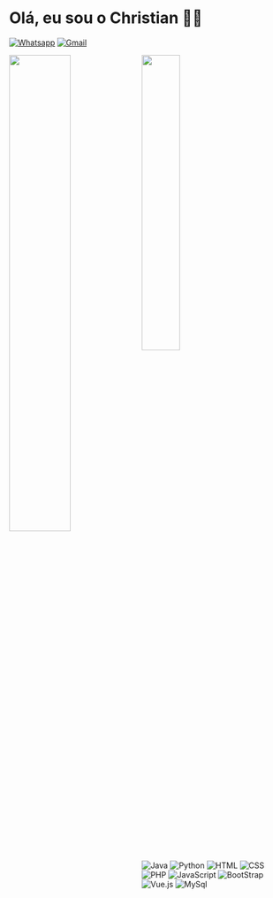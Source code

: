 # Olá, eu sou o Christian 🐱‍👤

[![Whatsapp](https://img.shields.io/badge/WhatsApp-25D366?style=for-the-badge&logo=whatsapp&logoColor=white)](https://wa.me/5531996495901)
[![Gmail](https://img.shields.io/badge/Gmail-D14836?style=for-the-badge&logo=gmail&logoColor=white)](mailto:christianvatvt@gmail.com)

<img align="left" width=47% src="https://github-readme-stats.vercel.app/api?username=ChristianVRTT&theme=dark">
<img width=37% src="https://github-readme-stats.vercel.app/api/top-langs/?username=ChristianVRTT&layout=compact&theme=dark&size_weight=0&count_weight=0.5">

![Java](https://img.shields.io/badge/Java-ED8B00?style=for-the-badge&logo=openjdk&logoColor=white)
![Python](https://img.shields.io/badge/python-3670A0?style=for-the-badge&logo=python&logoColor=ffdd54)
![HTML](https://img.shields.io/badge/HTML-239120?style=for-the-badge&logo=html5&logoColor=white)
![CSS](https://img.shields.io/badge/CSS-239120?&style=for-the-badge&logo=css3&logoColor=white)
![PHP](https://img.shields.io/badge/PHP-777BB4?style=for-the-badge&logo=php&logoColor=white)
![JavaScript](https://img.shields.io/badge/JavaScript-F7DF1E?style=for-the-badge&logo=javascript&logoColor=black)
![BootStrap](https://img.shields.io/badge/Bootstrap-563D7C?style=for-the-badge&logo=bootstrap&logoColor=white)
![Vue.js](https://img.shields.io/badge/Vue.js-35495E?style=for-the-badge&logo=vuedotjs&logoColor=4FC08D)
![MySql](https://img.shields.io/badge/MySQL-00000F?style=for-the-badge&logo=mysql&logoColor=white)



